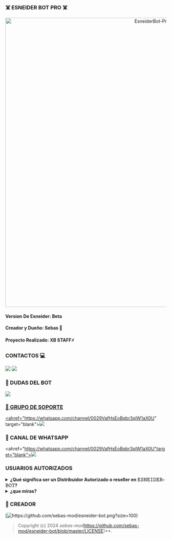 ### ☠️ ESNEIDER BOT PRO ☠️
<p align="center">
<img src="https://telegra.ph/file/79362cee7783f07b96e35.jpg" alt="EsneiderBot-Pro" width="900"/>
</p>

#### Version De Esneider: Beta

#### Creador y Dueño: Sebas 🫅
#### Proyecto Realizado: XB STAFF⚡

### CONTACTOS 💻
<p>


 <a href="https://www.instagram.com/sebas_dzn/" target="blank"><img src="https://img.shields.io/badge/Instagram-30302f?style=flat&logo=instagram" /></a>
<a href="https://api.whatsapp.com/send/?phone=+59897246324&text=Hola 👋 soporte de 𝙴𝚂𝙽𝙴𝙸𝙳𝙴𝚁-𝙱𝙾𝚃 &type=phone_number&app_absent=0" target="blank"><img src="https://img.shields.io/badge/Whatsapp-30302f?style=flat&logo=whatsapp" /></a>

</p> 

### 💬 DUDAS DEL BOT 
<a href="http://wa.me/5491140951814" target="blank"><img src="https://img.shields.io/badge/sebas-mod-25D366?style=for-the-badge&logo=whatsapp&logoColor=white" />

### 🤖 GRUPO DE SOPORTE
<ahref="https://whatsapp.com/channel/0029VafHsEoBqbr3qlW1aX0U" target="blank"><img src="https://img.shields.io/badge/GRUPO_DE_SOPORTE-25D366?style=for-the-badge&logo=whatsapp&logoColor=white" />

### 📄 CANAL DE WHATSAPP
<ahref="https://whatsapp.com/channel/0029VafHsEoBqbr3qlW1aX0U"target="blank"><img src="https://img.shields.io/badge/CANAL_DE_BOT-25D366?style=for-the-badge&logo=whatsapp&logoColor=white" />

### USUARIOS AUTORIZADOS

<details>
<summary><b>¿Qué significa ser un Distribuidor Autorizado o reseller en 𝙴𝚂𝙽𝙴𝙸𝙳𝙴𝚁-𝙱𝙾𝚃?</b></summary>

- Aquellos usuarios que adquieran la licencia de Distribuidores Autorizados o resellers obtienen el derecho legal de utilizar este repositorio para fines educativos, políticos o comerciales, sin poner en riesgo su reputación personal u organizacional.
</details>

<details>
<summary><b>¿que miras?</b></summary>

  - Te ofrecemos opciones exclusivas: **[Instagram](https://www.instagram.com/gata_dios/)**, **[Telegram](https://t.me/SoporteGataBot)**, y **[correo electrónico]()**.
</details>


### 🔮 CREADOR 
[![https://github.com/sebas-mod/esneider-bot.png?size=100)](https://github.com/sebas-mod) 
> Copyright (c) 2024 *sebas-mod*https://github.com/sebas-mod/esneider-bot/blob/master/LICENSE)**.
